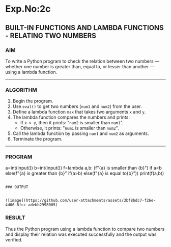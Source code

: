 # Exp.No:2c
## BUILT-IN FUNCTIONS AND LAMBDA FUNCTIONS - RELATING TWO NUMBERS


### AIM  
To write a Python program to check the relation between two numbers — whether one number is greater than, equal to, or lesser than another — using a lambda function.

---

### ALGORITHM

1. Begin the program.  
2. Use `eval()` to get two numbers (`num1` and `num2`) from the user.  
3. Define a lambda function `max` that takes two arguments `x` and `y`.  
4. The lambda function compares the numbers and prints:
   - If `x > y`, then it prints: "`num2` is smaller than `num1`".
   - Otherwise, it prints: "`num1` is smaller than `num2`".
5. Call the lambda function by passing `num1` and `num2` as arguments.  
6. Terminate the program.

---

### PROGRAM


a=int(input())
b=int(input())
f=lambda a,b: (f"{a} is smaller than {b}")  if a<b else(f"{a} is greater than {b}" if(a>b) else(f"{a} is equal to{b}"))
print(f(a,b))
```

### OUTPUT


![image](https://github.com/user-attachments/assets/3bf8bdc7-f26e-4d06-8fcc-adebb2998005)

```

### RESULT


Thus the Python program using a lambda function to compare two numbers and display their relation was executed successfully and the output was verified.
```
